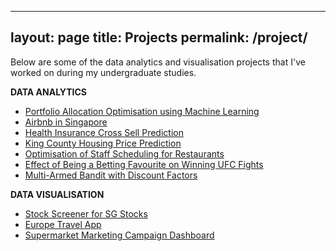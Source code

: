 
---
layout: page
title: Projects
permalink: /project/
---

Below are some of the data analytics and visualisation projects that I've worked on during my undergraduate studies. 

**DATA ANALYTICS**
* [Portfolio Allocation Optimisation using Machine Learning](https://github.com/imihshos/portfolio_allocation)
* [Airbnb in Singapore](https://github.com/imihshos/airbnb_analytics)
* [Health Insurance Cross Sell Prediction](https://github.com/imihshos/vehicle_insurance_prediction)
* [King County Housing Price Prediction](https://github.com/imihshos/kc_housing_price)
* [Optimisation of Staff Scheduling for Restaurants](https://github.com/imihshos/scheduling_optimisation)
* [Effect of Being a Betting Favourite on Winning UFC Fights](https://github.com/imihshos/rdd_ufc)
* [Multi-Armed Bandit with Discount Factors](https://github.com/imihshos/mab_rl)

**DATA VISUALISATION**
* [Stock Screener for SG Stocks](https://github.com/imihshos/sg_stock_screener)
* [Europe Travel App](https://github.com/imihshos/travelinfo_app)
* [Supermarket Marketing Campaign Dashboard](https://drive.google.com/drive/folders/10UvrLvrZ6LJXEnB7cNLEZzJz7yymGdRa?usp=sharing)
